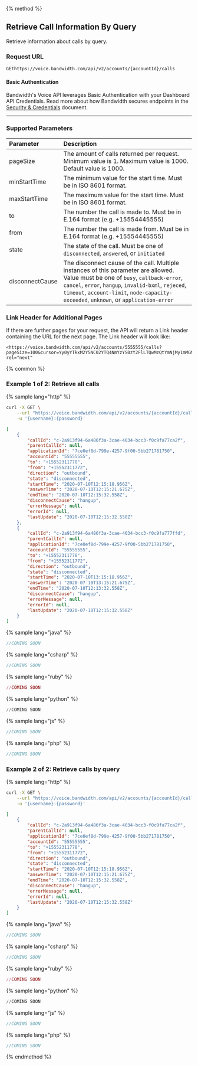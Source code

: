 {% method %}

## Retrieve Call Information By Query
Retrieve information about calls by query. 

### Request URL

<code class="get">GET</code>`https://voice.bandwidth.com/api/v2/accounts/{accountId}/calls`

#### Basic Authentication

Bandwidth's Voice API leverages Basic Authentication with your Dashboard API Credentials. Read more about how Bandwidth secures endpoints in the [Security & Credentials](../../../guides/accountCredentials.md) document.

---

### Supported Parameters

| Parameter        | Description                                                                                                                                                                                                                                                                        |
|:-----------------|:-----------------------------------------------------------------------------------------------------------------------------------------------------------------------------------------------------------------------------------------------------------------------------------|
| pageSize         | The amount of calls returned per request. Minimum value is 1. Maximum value is 1000. Default value is 1000.                                                                                                                                                                        |
| minStartTime     | The minimum value for the start time. Must be in ISO 8601 format.                                                                                                                                                                                                                  |
| maxStartTime     | The maximum value for the start time. Must be in ISO 8601 format.                                                                                                                                                                                                                  |
| to               | The number the call is made to. Must be in E.164 format (e.g. +15554445555)                                                                                                                                                                                                        |
| from             | The number the call is made from. Must be in E.164 format (e.g. +15554445555)                                                                                                                                                                                                      |
| state            | The state of the call. Must be one of `disconnected`, `answered`, or `initiated`                                                                                                                                                                                                   |
| disconnectCause  | The disconnect cause of the call. Multiple instances of this parameter are allowed. Value must be one of `busy`, `callback-error`, `cancel`, `error`, `hangup`, `invalid-bxml`, `rejeced`, `timeout`, `account-limit`, `node-capacity-exceeded`, `unknown`, or `application-error` |

### Link Header for Additional Pages

If there are further pages for your request, the API will return a Link header containing the URL for the next page. The Link header will look like:

```$xslt
<https://voice.bandwidth.com/api/v2/accounts/5555555/calls?pageSize=100&cursor=Yy0yYTkxM2Y5NC02YTQ4NmYzYS0zY2FlLTQwMzQtYmNjMy1mMGM5ZmE3NzMyZGU>; rel="next"
```

{% common %}

### Example 1 of 2: Retrieve all calls

{% sample lang="http" %}

```bash
curl -X GET \
    --url "https://voice.bandwidth.com/api/v2/accounts/{accountId}/calls" \
    -u '{username}:{password}'
```

```json
[
    {
        "callId": "c-2a913f94-6a486f3a-3cae-4034-bcc3-f0c9fa77ca2f",
        "parentCallId": null,
        "applicationId": "7ce0ef8d-799e-4257-9f00-5bb271781750",
        "accountId": "55555555",
        "to": "+15552311778",
        "from": "+15552311772",
        "direction": "outbound",
        "state": "disconnected",
        "startTime": "2020-07-10T12:15:18.956Z",
        "answerTime": "2020-07-10T12:15:21.675Z",
        "endTime": "2020-07-10T12:15:32.558Z",
        "disconnectCause": "hangup",
        "errorMessage": null,
        "errorId": null,
        "lastUpdate": "2020-07-10T12:15:32.558Z"
    },
    {
        "callId": "c-2a913f94-6a486f3a-3cae-4034-bcc3-f0c9fa777ffd",
        "parentCallId": null,
        "applicationId": "7ce0ef8d-799e-4257-9f00-5bb271781750",
        "accountId": "55555555",
        "to": "+15552311778",
        "from": "+15552311772",
        "direction": "outbound",
        "state": "disconnected",
        "startTime": "2020-07-10T13:15:18.956Z",
        "answerTime": "2020-07-10T13:15:21.675Z",
        "endTime": "2020-07-10T12:13:32.558Z",
        "disconnectCause": "hangup",
        "errorMessage": null,
        "errorId": null,
        "lastUpdate": "2020-07-10T12:15:32.558Z"
    }
]
```

{% sample lang="java" %}

```java
//COMING SOON
```

{% sample lang="csharp" %}

```csharp
//COMING SOON
```

{% sample lang="ruby" %}

```ruby
//COMING SOON
```

{% sample lang="python" %}

```python
//COMING SOON
```

{% sample lang="js" %}

```js
//COMING SOON
```

{% sample lang="php" %}

```php
//COMING SOON
```

### Example 2 of 2: Retrieve calls by query

{% sample lang="http" %}

```bash
curl -X GET \
    --url "https://voice.bandwidth.com/api/v2/accounts/{accountId}/calls?pageSize=10&minStartTime=2020-07-13T12:00:000Z&maxStartTime=2020-07-13T13:00:000Z&to=+15552311778&from=+15552311772&state=disconnected&disconnectCause=hangup&disconnectCause=timeout" \
    -u '{username}:{password}'
```

```json
[
    {
        "callId": "c-2a913f94-6a486f3a-3cae-4034-bcc3-f0c9fa77ca2f",
        "parentCallId": null,
        "applicationId": "7ce0ef8d-799e-4257-9f00-5bb271781750",
        "accountId": "55555555",
        "to": "+15552311778",
        "from": "+15552311772",
        "direction": "outbound",
        "state": "disconnected",
        "startTime": "2020-07-10T12:15:18.956Z",
        "answerTime": "2020-07-10T12:15:21.675Z",
        "endTime": "2020-07-10T12:15:32.558Z",
        "disconnectCause": "hangup",
        "errorMessage": null,
        "errorId": null,
        "lastUpdate": "2020-07-10T12:15:32.558Z"
    }
]
```

{% sample lang="java" %}

```java
//COMING SOON
```

{% sample lang="csharp" %}

```csharp
//COMING SOON
```

{% sample lang="ruby" %}

```ruby
//COMING SOON
```

{% sample lang="python" %}

```python
//COMING SOON
```

{% sample lang="js" %}

```js
//COMING SOON
```

{% sample lang="php" %}

```php
//COMING SOON
```

{% endmethod %}
